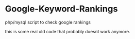 # Google-Keyword-Rankings
php/mysql script to check google rankings


this is some real old code that probably doesnt work anymore.

